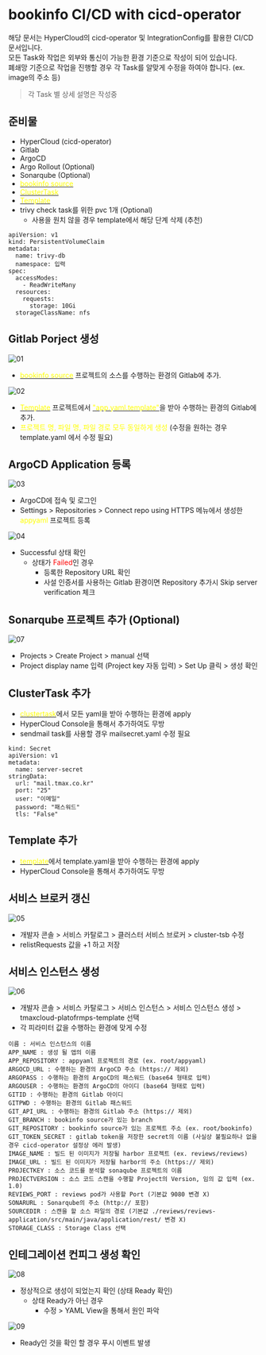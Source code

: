 # bookinfo CI/CD with cicd-operator
해당 문서는 HyperCloud의 cicd-operator 및 IntegrationConfig를 활용한 CI/CD 문서입니다.<br>
모든 Task와 작업은 외부와 통신이 가능한 환경 기준으로 작성이 되어 있습니다.<br>
폐쇄망 기준으로 작업을 진행할 경우 각 Task를 알맞게 수정을 하여야 합니다. (ex. image의 주소 등)
> 각 Task 별 상세 설명은 작성중

## 준비물
- HyperCloud (cicd-operator)
- Gitlab
- ArgoCD
- Argo Rollout (Optional)
- Sonarqube (Optional)
- [<span style='color:yellow'>bookinfo source</span>](https://git.jhcloud.kr/junghun_byeon/bookinfo.git)
- [<span style='color:yellow'>ClusterTask</span>](https://git.jhcloud.kr/junghun_byeon/bookinfo-cicd-tmaxcloud/src/branch/main/clustertask)
- [<span style='color:yellow'>Template</span>](https://git.jhcloud.kr/junghun_byeon/bookinfo-cicd-tmaxcloud/src/branch/main/template)
- trivy check task를 위한 pvc 1개 (Optional)
  - 사용을 원치 않을 경우 template에서 해당 단계 삭제 (추천)
```
apiVersion: v1
kind: PersistentVolumeClaim
metadata:
  name: trivy-db
  namespace: 입력
spec:
  accessModes:
    - ReadWriteMany
  resources:
    requests:
      storage: 10Gi
  storageClassName: nfs
```

## Gitlab Porject 생성
![01](./img/01.png)
- [<span style='color:yellow'>bookinfo source</span>](https://git.jhcloud.kr/junghun_byeon/bookinfo.git) 프로젝트의 소스를 수행하는 환경의 Gitlab에 추가.

![02](./img/02.png)
- [<span style='color:yellow'>Template</span>](https://git.jhcloud.kr/junghun_byeon/bookinfo-cicd-tmaxcloud/src/branch/main/template) 프로젝트에서 [<span style='color:yellow'>"app.yaml.template"</span>](https://git.jhcloud.kr/junghun_byeon/bookinfo-cicd-tmaxcloud/src/branch/main/template/app.yaml.template)을 받아 수행하는 환경의 Gitlab에 추가.
- <span style='color:yellow'>프로젝트 명, 파일 명, 파일 경로 모두 동일하게 생성</span> (수정을 원하는 경우 template.yaml 에서 수정 필요)

## ArgoCD Application 등록
![03](./img/03.png)
- ArgoCD에 접속 및 로그인
- Settings > Repositories > Connect repo using HTTPS 메뉴에서 생성한 <span style='color:yellow'>appyaml</span> 프로젝트 등록

![04](./img/04.png)
- Successful 상태 확인
    - 상태가 <span style='color:red'>Failed</span>인 경우
        - 등록한 Repository URL 확인
        - 사설 인증서를 사용하는 Gitlab 환경이면 Repository 추가시 Skip server verification 체크

## Sonarqube 프로젝트 추가 (Optional)
![07](./img/07.png)
- Projects > Create Project > manual 선택
- Project display name 입력 (Project key 자동 입력) > Set Up 클릭 > 생성 확인


## ClusterTask 추가
- [<span style='color:yellow'>clustertask</span>](https://git.jhcloud.kr/junghun_byeon/bookinfo-cicd-tmaxcloud/src/branch/main/clustertask)에서 모든 yaml을 받아 수행하는 환경에 apply
- HyperCloud Console을 통해서 추가하여도 무방
- sendmail task를 사용할 경우 mailsecret.yaml 수정 필요
```
kind: Secret
apiVersion: v1
metadata:
  name: server-secret
stringData:
  url: "mail.tmax.co.kr"
  port: "25"
  user: "이메일"
  password: "패스워드"
  tls: "False"
```

## Template 추가
- [<span style='color:yellow'>template</span>](https://git.jhcloud.kr/junghun_byeon/bookinfo-cicd-tmaxcloud/src/branch/main/template)에서 template.yaml을 받아 수행하는 환경에 apply
- HyperCloud Console을 통해서 추가하여도 무방

## 서비스 브로커 갱신
![05](./img/05.png)
- 개발자 콘솔 > 서비스 카탈로그 > 클러스터 서비스 브로커 > cluster-tsb 수정
- relistRequests 값을 +1 하고 저장

## 서비스 인스턴스 생성
![06](./img/06.png)
- 개발자 콘솔 > 서비스 카탈로그 > 서비스 인스턴스 > 서비스 인스턴스 생성 > tmaxcloud-platofrmps-template 선택
- 각 피라미터 값을 수행하는 환경에 맞게 수정
```
이름 : 서비스 인스턴스의 이름
APP_NAME : 생성 될 앱의 이름
APP_REPOSITORY : appyaml 프로젝트의 경로 (ex. root/appyaml)
ARGOCD_URL : 수행하는 환경의 ArgoCD 주소 (https:// 제외)
ARGOPASS : 수행하는 환경의 ArgoCD의 패스워드 (base64 형태로 입력)
ARGOUSER : 수행하는 환경의 ArgoCD의 아이디 (base64 형태로 입력)
GITID : 수행하는 환경의 Gitlab 아이디
GITPWD : 수행하는 환경의 Gitlab 패스워드
GIT_API_URL : 수행하는 환경의 Gitlab 주소 (https:// 제외)
GIT_BRANCH : bookinfo source가 있는 branch
GIT_REPOSITORY : bookinfo source가 있는 프로젝트 주소 (ex. root/bookinfo)
GIT_TOKEN_SECRET : gitlab token을 저장한 secret의 이름 (사실상 불필요하나 없을 경우 cicd-operator 설정상 에러 발생)
IMAGE_NAME : 빌드 된 이미지가 저장될 harbor 프로젝트 (ex. reviews/reviews)
IMAGE_URL : 빌드 된 이미지가 저장될 harbor의 주소 (https:// 제외)
PROJECTKEY : 소스 코드를 분석할 sonaqube 프로젝트의 이름
PROJECTVERSION : 소스 코드 스캔을 수행할 Project의 Version, 임의 값 입력 (ex. 1.0)
REVIEWS_PORT : reviews pod가 사용할 Port (기본값 9080 변경 X)
SONARURL : Sonarqube의 주소 (http:// 포함)
SOURCEDIR : 스캔을 할 소스 파일의 경로 (기본값 ./reviews/reviews-application/src/main/java/application/rest/ 변경 X)
STORAGE_CLASS : Storage Class 선택
```

## 인테그레이션 컨피그 생성 확인
![08](./img/08.png)
- 정상적으로 생성이 되었는지 확인 (상태 Ready 확인)
    - 상태 Ready가 아닌 경우
        - 수정 > YAML View을 통해서 원인 파악
        
![09](./img/09.png)
- Ready인 것을 확인 할 경우 푸시 이벤트 발생